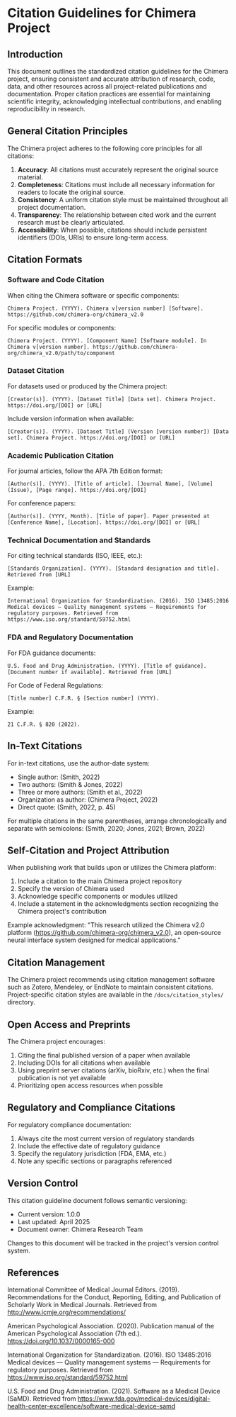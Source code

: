 # Citation Guidelines for Chimera Project

## Introduction

This document outlines the standardized citation guidelines for the Chimera project, ensuring consistent and accurate attribution of research, code, data, and other resources across all project-related publications and documentation. Proper citation practices are essential for maintaining scientific integrity, acknowledging intellectual contributions, and enabling reproducibility in research.

## General Citation Principles

The Chimera project adheres to the following core principles for all citations:

1. **Accuracy**: All citations must accurately represent the original source material.
2. **Completeness**: Citations must include all necessary information for readers to locate the original source.
3. **Consistency**: A uniform citation style must be maintained throughout all project documentation.
4. **Transparency**: The relationship between cited work and the current research must be clearly articulated.
5. **Accessibility**: When possible, citations should include persistent identifiers (DOIs, URIs) to ensure long-term access.

## Citation Formats

### Software and Code Citation

When citing the Chimera software or specific components:

```
Chimera Project. (YYYY). Chimera v[version number] [Software]. https://github.com/chimera-org/chimera_v2.0
```

For specific modules or components:

```
Chimera Project. (YYYY). [Component Name] [Software module]. In Chimera v[version number]. https://github.com/chimera-org/chimera_v2.0/path/to/component
```

### Dataset Citation

For datasets used or produced by the Chimera project:

```
[Creator(s)]. (YYYY). [Dataset Title] [Data set]. Chimera Project. https://doi.org/[DOI] or [URL]
```

Include version information when available:

```
[Creator(s)]. (YYYY). [Dataset Title] (Version [version number]) [Data set]. Chimera Project. https://doi.org/[DOI] or [URL]
```

### Academic Publication Citation

For journal articles, follow the APA 7th Edition format:

```
[Author(s)]. (YYYY). [Title of article]. [Journal Name], [Volume](Issue), [Page range]. https://doi.org/[DOI]
```

For conference papers:

```
[Author(s)]. (YYYY, Month). [Title of paper]. Paper presented at [Conference Name], [Location]. https://doi.org/[DOI] or [URL]
```

### Technical Documentation and Standards

For citing technical standards (ISO, IEEE, etc.):

```
[Standards Organization]. (YYYY). [Standard designation and title]. Retrieved from [URL]
```

Example:
```
International Organization for Standardization. (2016). ISO 13485:2016 Medical devices — Quality management systems — Requirements for regulatory purposes. Retrieved from https://www.iso.org/standard/59752.html
```

### FDA and Regulatory Documentation

For FDA guidance documents:

```
U.S. Food and Drug Administration. (YYYY). [Title of guidance]. [Document number if available]. Retrieved from [URL]
```

For Code of Federal Regulations:

```
[Title number] C.F.R. § [Section number] (YYYY).
```

Example:
```
21 C.F.R. § 820 (2022).
```

## In-Text Citations

For in-text citations, use the author-date system:

- Single author: (Smith, 2022)
- Two authors: (Smith & Jones, 2022)
- Three or more authors: (Smith et al., 2022)
- Organization as author: (Chimera Project, 2022)
- Direct quote: (Smith, 2022, p. 45)

For multiple citations in the same parentheses, arrange chronologically and separate with semicolons:
(Smith, 2020; Jones, 2021; Brown, 2022)

## Self-Citation and Project Attribution

When publishing work that builds upon or utilizes the Chimera platform:

1. Include a citation to the main Chimera project repository
2. Specify the version of Chimera used
3. Acknowledge specific components or modules utilized
4. Include a statement in the acknowledgments section recognizing the Chimera project's contribution

Example acknowledgment:
"This research utilized the Chimera v2.0 platform (https://github.com/chimera-org/chimera_v2.0), an open-source neural interface system designed for medical applications."

## Citation Management

The Chimera project recommends using citation management software such as Zotero, Mendeley, or EndNote to maintain consistent citations. Project-specific citation styles are available in the `/docs/citation_styles/` directory.

## Open Access and Preprints

The Chimera project encourages:

1. Citing the final published version of a paper when available
2. Including DOIs for all citations when available
3. Using preprint server citations (arXiv, bioRxiv, etc.) when the final publication is not yet available
4. Prioritizing open access resources when possible

## Regulatory and Compliance Citations

For regulatory compliance documentation:

1. Always cite the most current version of regulatory standards
2. Include the effective date of regulatory guidance
3. Specify the regulatory jurisdiction (FDA, EMA, etc.)
4. Note any specific sections or paragraphs referenced

## Version Control

This citation guideline document follows semantic versioning:

- Current version: 1.0.0
- Last updated: April 2025
- Document owner: Chimera Research Team

Changes to this document will be tracked in the project's version control system.

## References

International Committee of Medical Journal Editors. (2019). Recommendations for the Conduct, Reporting, Editing, and Publication of Scholarly Work in Medical Journals. Retrieved from http://www.icmje.org/recommendations/

American Psychological Association. (2020). Publication manual of the American Psychological Association (7th ed.). https://doi.org/10.1037/0000165-000

International Organization for Standardization. (2016). ISO 13485:2016 Medical devices — Quality management systems — Requirements for regulatory purposes. Retrieved from https://www.iso.org/standard/59752.html

U.S. Food and Drug Administration. (2021). Software as a Medical Device (SaMD). Retrieved from https://www.fda.gov/medical-devices/digital-health-center-excellence/software-medical-device-samd

